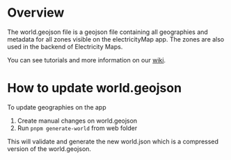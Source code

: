 # Overview

The world.geojson file is a geojson file containing all geographies and metadata for all zones visible on the electricityMap app. The zones are also used in the backend of Electricity Maps.

You can see tutorials and more information on our [wiki](https://github.com/electricityMaps/electricitymaps-contrib/wiki/Edit-world-geometries).

# How to update world.geojson

To update geographies on the app

1. Create manual changes on world.geojson
2. Run `pnpm generate-world` from web folder

This will validate and generate the new world.json which is a compressed version of the world.geojson.
